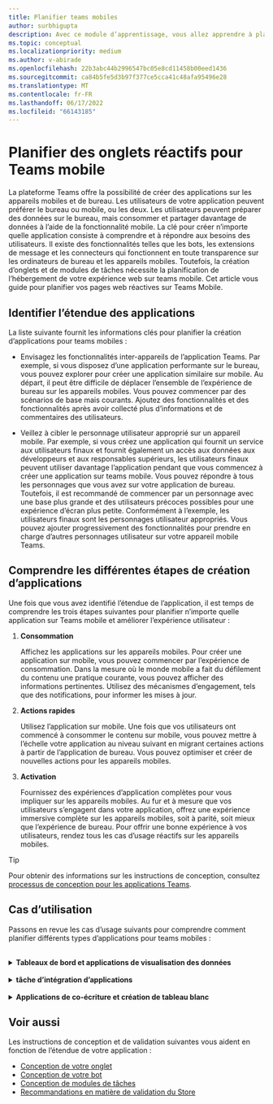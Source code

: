 ```yaml
---
title: Planifier teams mobiles
author: surbhigupta
description: Avec ce module d’apprentissage, vous allez apprendre à planifier la création d’une application sur Teams mobile et à comprendre différentes étapes pour créer une application.
ms.topic: conceptual
ms.localizationpriority: medium
ms.author: v-abirade
ms.openlocfilehash: 22b3abc44b2996547bc05e8cd11458b00eed1436
ms.sourcegitcommit: ca84b5fe5d3b97f377ce5cca41c48afa95496e28
ms.translationtype: MT
ms.contentlocale: fr-FR
ms.lasthandoff: 06/17/2022
ms.locfileid: "66143185"
---
```

# <a name="plan-responsive-tabs-for-teams-mobile"></a>Planifier des onglets réactifs pour Teams mobile

 La plateforme Teams offre la possibilité de créer des applications sur les appareils mobiles et de bureau. Les utilisateurs de votre application peuvent préférer le bureau ou mobile, ou les deux. Les utilisateurs peuvent préparer des données sur le bureau, mais consommer et partager davantage de données à l’aide de la fonctionnalité mobile. La clé pour créer n’importe quelle application consiste à comprendre et à répondre aux besoins des utilisateurs. Il existe des fonctionnalités telles que les bots, les extensions de message et les connecteurs qui fonctionnent en toute transparence sur les ordinateurs de bureau et les appareils mobiles. Toutefois, la création d’onglets et de modules de tâches nécessite la planification de l’hébergement de votre expérience web sur teams mobile. Cet article vous guide pour planifier vos pages web réactives sur Teams Mobile.

## <a name="identify-apps-scope"></a>Identifier l’étendue des applications

La liste suivante fournit les informations clés pour planifier la création d’applications pour teams mobiles :

* Envisagez les fonctionnalités inter-appareils de l’application Teams. Par exemple, si vous disposez d’une application performante sur le bureau, vous pouvez explorer pour créer une application similaire sur mobile. Au départ, il peut être difficile de déplacer l’ensemble de l’expérience de bureau sur les appareils mobiles. Vous pouvez commencer par des scénarios de base mais courants. Ajoutez des fonctionnalités et des fonctionnalités après avoir collecté plus d’informations et de commentaires des utilisateurs.

* Veillez à cibler le personnage utilisateur approprié sur un appareil mobile. Par exemple, si vous créez une application qui fournit un service aux utilisateurs finaux et fournit également un accès aux données aux développeurs et aux responsables supérieurs, les utilisateurs finaux peuvent utiliser davantage l’application pendant que vous commencez à créer une application sur teams mobile. Vous pouvez répondre à tous les personnages que vous avez sur votre application de bureau. Toutefois, il est recommandé de commencer par un personnage avec une base plus grande et des utilisateurs précoces possibles pour une expérience d’écran plus petite. Conformément à l’exemple, les utilisateurs finaux sont les personnages utilisateur appropriés. Vous pouvez ajouter progressivement des fonctionnalités pour prendre en charge d’autres personnages utilisateur sur votre appareil mobile Teams.

## <a name="understand-different-stages-to-build-apps"></a>Comprendre les différentes étapes de création d’applications

Une fois que vous avez identifié l’étendue de l’application, il est temps de comprendre les trois étapes suivantes pour planifier n’importe quelle application sur Teams mobile et améliorer l’expérience utilisateur :

1. **Consommation**

   Affichez les applications sur les appareils mobiles. Pour créer une application sur mobile, vous pouvez commencer par l’expérience de consommation. Dans la mesure où le monde mobile a fait du défilement du contenu une pratique courante, vous pouvez afficher des informations pertinentes. Utilisez des mécanismes d’engagement, tels que des notifications, pour informer les mises à jour.

2. **Actions rapides**

   Utilisez l’application sur mobile. Une fois que vos utilisateurs ont commencé à consommer le contenu sur mobile, vous pouvez mettre à l’échelle votre application au niveau suivant en migrant certaines actions à partir de l’application de bureau. Vous pouvez optimiser et créer de nouvelles actions pour les appareils mobiles.

3. **Activation**

   Fournissez des expériences d’application complètes pour vous impliquer sur les appareils mobiles. Au fur et à mesure que vos utilisateurs s’engagent dans votre application, offrez une expérience immersive complète sur les appareils mobiles, soit à parité, soit mieux que l’expérience de bureau. Pour offrir une bonne expérience à vos utilisateurs, rendez tous les cas d’usage réactifs sur les appareils mobiles.

> [!TIP]
> Pour obtenir des informations sur les instructions de conception, consultez [processus de conception pour les applications Teams](design-teams-app-process.md).

## <a name="use-cases"></a>Cas d’utilisation

Passons en revue les cas d’usage suivants pour comprendre comment planifier différents types d’applications pour teams mobiles :

<br>

<details>

<summary><b>Tableaux de bord et applications de visualisation des données</b></summary>

Vous pouvez comprendre comment planifier des onglets réactifs pour les applications de tableau de bord et de visualisation des données sur la plateforme mobile Teams.

Consommation:

Dans la première étape, vous pouvez implémenter l’expérience de consommation la plus basique pour afficher les données. L’objectif de n’importe quelle application du domaine est d’afficher des données sous la forme de visualisations. Dans votre application, vous pouvez afficher les visualisations récemment affichées sur le Bureau ou la liste de tous les graphiques autorisés pour les utilisateurs. Après avoir créé des tableaux de bord sur le bureau, les utilisateurs peuvent accéder aux informations à l’aide de l’appareil mobile. Vous pouvez afficher une vue détaillée de n’importe quel graphique sélectionné par l’utilisateur en tant que vue développée dans vos onglets ou à l’aide de modules de tâches.

Vous pouvez afficher les informations suivantes :

* Tableaux de bord et résumés.
* Visuels de données, cartes et infographies.
* Graphiques, graphiques et tableaux.

![Consommation des applications de tableau de bord et de visualisation des données](../../assets/images/app-fundamentals/dashboarding-and-data-visualization-apps-consumption.png)

Actions rapides :

Dans la deuxième étape, les utilisateurs peuvent travailler sur les graphiques et visuels existants à partir de l’expérience de bureau. Vous pouvez présenter les actions suivantes :

* Rechercher du contenu.
* Filtrer les données.
* Créez des signets.

![Actions rapides des applications de tableau de bord et de visualisation des données](../../assets/images/app-fundamentals/dashboarding-and-data-visualization-apps-quick-actions.png)

Activation : 

Dans la troisième étape, permettre aux utilisateurs de créer du contenu tel que des graphiques et des graphiques à partir de zéro. Veillez à introduire toutes les fonctionnalités de votre application pour les appareils mobiles. Par exemple, vous pouvez utiliser des modules de tâche pour accéder à des éléments de données spécifiques avec une vue détaillée.

Vous pouvez fournir l’accès suivant aux utilisateurs :

* Modifiez le titre et la description.
* Insérez des éléments de données pour créer des visualisations.
* Partagez des visualisations dans un canal ou une conversation de groupe.

![Activation des applications de tableau de bord et de visualisation des données](../../assets/images/app-fundamentals/dashboarding-and-data-visualization-apps-enablement.png)

<br>

</details>

<br>

<details>

<summary><b>tâche d’intégration d’applications</b></summary>

Vous pouvez comprendre comment planifier des onglets réactifs pour l’intégration des tâches d’applications sur la plateforme mobile Teams.

Consommation:

Dans la première étape, votre application peut afficher la liste des tâches à l’utilisateur dans une pile verticale. S’il existe plusieurs catégories de tâches, telles que **Proposée** , **Active** et **Bouclée**, fournissez des filtres pour afficher les tâches groupées ou en tant qu’en-têtes pour afficher les tâches groupées.

![Consommation des applications d’intégration de tâches](../../assets/images/app-fundamentals/taskboarding-apps-consumption.png)

Actions rapides :

Dans la deuxième étape, vous pouvez fournir l’accès à l’application suivant aux utilisateurs :

* Créez des tâches ou des éléments avec les champs obligatoires pour réduire la charge cognitive des utilisateurs.
* Modifiez le type ou la vue du tableau.
* Passez en revue les tâches en développant la vue.
* Utilisez les modules de tâches pour afficher une vue détaillée.
* Déplacez les tâches dans différentes catégories.
* Partagez les tâches pertinentes dans les conversations et les canaux par le biais d’e-mails et de flux d’activité.

![Actions rapides d’intégration de tâches d’applications](../../assets/images/app-fundamentals/taskboarding-apps-quick-actions.png)

Activation : 

Dans la troisième étape, vous pouvez activer l’expérience des utilisateurs avec les activités suivantes :

* Ajoutez de nouveaux projets et tableaux.
* Ajoutez et modifiez différentes catégories, telles que **Proposé**, **Actif** et **Fermé**.
* Configurez les tâches pour les commentaires, les pièces jointes et d’autres fonctionnalités complexes.

![Activation des applications d’intégration de tâche](../../assets/images/app-fundamentals/taskboarding-apps-enablement.png)
<br>

</details>

<br>

<details>

<summary><b>Applications de co-écriture et création de tableau blanc</b></summary>

Vous pouvez comprendre comment planifier des onglets réactifs pour la co-création et le tableau blanc des applications sur la plateforme mobile Teams.

Consommation:

Dans la première étape, vous pouvez envisager l’expérience de bureau pour afficher le contenu et les ressources dans votre application.  Vous pouvez afficher les fonctions suivantes :

* Commentaires ou commentaires.
* Zoom avant ou arrière.
* Étape ou progression actuelle d’un document en attente.

![Utilisation des applications de co-écriture et création de tableau blanc](../../assets/images/app-fundamentals/coauthoring-and-whiteboarding-apps-consumption.png)

Actions rapides :

Dans la deuxième étape, vous pouvez introduire les actions suivantes :

* Créez un tableau pour la collaboration ou de nouveaux documents pour la signature.
* Partagez des tableaux en interne et également avec des invités.
* Configurez les autorisations d’administrateur.

> [!TIP]
> Vous exposez des actions qui peuvent être affichées facilement sur les petits écrans.

![Actions rapides des applications de co-écriture et création de tableau blanc](../../assets/images/app-fundamentals/coauthoring-and-whiteboarding-apps-quick-actions.png)

Activation : 

Dans la troisième étape, fournissez une expérience complète à vos utilisateurs. Vous pouvez activer l’expérience des utilisateurs avec les activités suivantes :

* Ajout de texte, de formes et de notes rapides.
* Parcourez le contenu.
* Ajoutez des couches et des filtres.
* Opérations de suppression, d’annulation et de restauration.
* Accédez à la caméra et au microphone à l’aide des API du Kit de développement logiciel (SDK) JS. Pour plus d’informations sur les fonctionnalités des appareils, consultez [vue d’ensemble des fonctionnalités des appareils](../device-capabilities/device-capabilities-overview.md).

![Activation des applications de co-création et de tableau blanc](../../assets/images/app-fundamentals/coauthoring-and-whiteboarding-apps-enablement.png)

<br>

</details>

## <a name="see-also"></a>Voir aussi

Les instructions de conception et de validation suivantes vous aident en fonction de l’étendue de votre application :

* [Conception de votre onglet](../../tabs/design/tabs.md)
* [Conception de votre bot](../../bots/design/bots.md)
* [Conception de modules de tâches](../..//task-modules-and-cards/task-modules/design-teams-task-modules.md)
* [Recommandations en matière de validation du Store](../deploy-and-publish/appsource/prepare/teams-store-validation-guidelines.md)
